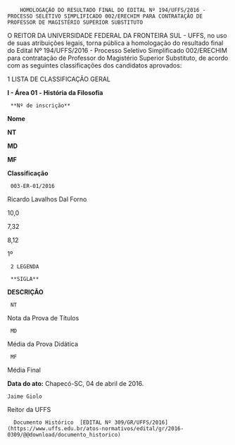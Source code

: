        HOMOLOGAÇÃO DO RESULTADO FINAL DO EDITAL Nº 194/UFFS/2016 - PROCESSO SELETIVO SIMPLIFICADO 002/ERECHIM PARA CONTRATAÇÃO DE PROFESSOR DE MAGISTÉRIO SUPERIOR SUBSTITUTO  

O REITOR DA UNIVERSIDADE FEDERAL DA FRONTEIRA SUL - UFFS, no uso de suas atribuições legais, torna pública a homologação do resultado final do Edital Nº 194/UFFS/2016 - Processo Seletivo Simplificado 002/ERECHIM para contratação de Professor do Magistério Superior Substituto, de acordo com as seguintes classificações dos candidatos aprovados:

 1 LISTA DE CLASSIFICAÇÃO GERAL

 **I - Área 01 -** **História da Filosofia**

     **Nº de inscrição**

   **Nome**

   **NT**

   **MD**

   **MF**

   **Classificação**

     003-ER-01/2016

   Ricardo Lavalhos Dal Forno

   10,0

   7,32

   8,12

   1º

     2 LEGENDA

     **SIGLA**

   **DESCRIÇÃO**

     NT

   Nota da Prova de Títulos

     MD

   Média da Prova Didática

     MF

   Média Final

      

   **Data do ato:** Chapecó-SC, 04 de abril de 2016.   
 

    Jaime Giolo   
 Reitor da UFFS 

      Documento Histórico  [EDITAL Nº 309/GR/UFFS/2016](https://www.uffs.edu.br/atos-normativos/edital/gr/2016-0309/@@download/documento_historico)     
      